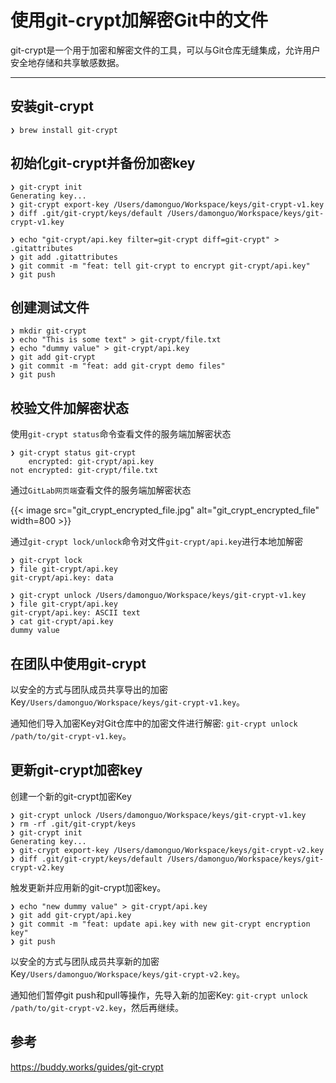 # 使用git-crypt加解密Git中的文件


git-crypt是一个用于加密和解密文件的工具，可以与Git仓库无缝集成，允许用户安全地存储和共享敏感数据。

<!--more-->

---

## 安装git-crypt

```plain
❯ brew install git-crypt
```

## 初始化git-crypt并备份加密key

```plain
❯ git-crypt init
Generating key...
❯ git-crypt export-key /Users/damonguo/Workspace/keys/git-crypt-v1.key
❯ diff .git/git-crypt/keys/default /Users/damonguo/Workspace/keys/git-crypt-v1.key

❯ echo "git-crypt/api.key filter=git-crypt diff=git-crypt" > .gitattributes
❯ git add .gitattributes
❯ git commit -m "feat: tell git-crypt to encrypt git-crypt/api.key"
❯ git push
```

## 创建测试文件
```plain
❯ mkdir git-crypt
❯ echo "This is some text" > git-crypt/file.txt
❯ echo "dummy value" > git-crypt/api.key
❯ git add git-crypt
❯ git commit -m "feat: add git-crypt demo files"
❯ git push
```

## 校验文件加解密状态

使用`git-crypt status`命令查看文件的服务端加解密状态
```plain
❯ git-crypt status git-crypt
    encrypted: git-crypt/api.key
not encrypted: git-crypt/file.txt
```

通过`GitLab网页端`查看文件的服务端加解密状态

{{< image src="git_crypt_encrypted_file.jpg" alt="git_crypt_encrypted_file" width=800 >}}

通过`git-crypt lock/unlock`命令对文件`git-crypt/api.key`进行本地加解密

```plain
❯ git-crypt lock
❯ file git-crypt/api.key
git-crypt/api.key: data

❯ git-crypt unlock /Users/damonguo/Workspace/keys/git-crypt-v1.key
❯ file git-crypt/api.key
git-crypt/api.key: ASCII text
❯ cat git-crypt/api.key
dummy value
```

## 在团队中使用git-crypt

以安全的方式与团队成员共享导出的加密Key`/Users/damonguo/Workspace/keys/git-crypt-v1.key`。

通知他们导入加密Key对Git仓库中的加密文件进行解密: `git-crypt unlock /path/to/git-crypt-v1.key`。

## 更新git-crypt加密key

创建一个新的git-crypt加密Key

```plain
❯ git-crypt unlock /Users/damonguo/Workspace/keys/git-crypt-v1.key
❯ rm -rf .git/git-crypt/keys
❯ git-crypt init
Generating key...
❯ git-crypt export-key /Users/damonguo/Workspace/keys/git-crypt-v2.key
❯ diff .git/git-crypt/keys/default /Users/damonguo/Workspace/keys/git-crypt-v2.key
```

触发更新并应用新的git-crypt加密key。

```plain
❯ echo "new dummy value" > git-crypt/api.key
❯ git add git-crypt/api.key
❯ git commit -m "feat: update api.key with new git-crypt encryption key"
❯ git push
```

以安全的方式与团队成员共享新的加密Key`/Users/damonguo/Workspace/keys/git-crypt-v2.key`。

通知他们暂停git push和pull等操作，先导入新的加密Key: `git-crypt unlock /path/to/git-crypt-v2.key`，然后再继续。

## 参考

https://buddy.works/guides/git-crypt


